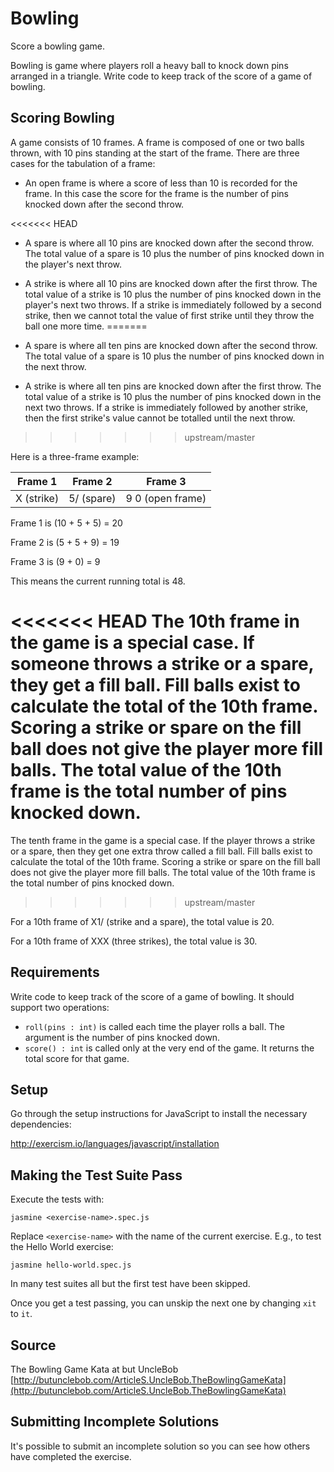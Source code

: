 # Bowling

Score a bowling game.

Bowling is game where players roll a heavy ball to knock down pins
arranged in a triangle. Write code to keep track of the score
of a game of bowling.

## Scoring Bowling

A game consists of 10 frames. A frame is composed of one or two balls thrown, with 10 pins standing at the start of the frame. There are three cases for the tabulation of a frame:

* An open frame is where a score of less than 10 is recorded for the frame. In this case the score for the frame is the number of pins knocked down after the second throw.

<<<<<<< HEAD
* A spare is where all 10 pins are knocked down after the second throw. The total value of a spare is 10 plus the number of pins knocked down in the player's next throw.

* A strike is where all 10 pins are knocked down after the first throw. The total value of a strike is 10 plus the number of pins knocked down in the player's next two throws. If a strike is immediately followed by a second strike, then we cannot total the value of first strike until they throw the ball one more time.
=======
* A spare is where all ten pins are knocked down after the second throw. The total value of a spare is 10 plus the number of pins knocked down in the next throw.

* A strike is where all ten pins are knocked down after the first throw. The total value of a strike is 10 plus the number of pins knocked down in the next two throws. If a strike is immediately followed by another strike, then the first strike's value cannot be totalled until the next throw.
>>>>>>> upstream/master

Here is a three-frame example:

| Frame 1         | Frame 2       | Frame 3                |
| :-------------: |:-------------:| :---------------------:|
| X (strike)      | 5/ (spare)    | 9 0 (open frame)       |

Frame 1 is (10 + 5 + 5) = 20

Frame 2 is (5 + 5 + 9) = 19

Frame 3 is (9 + 0) = 9

This means the current running total is 48.

<<<<<<< HEAD
The 10th frame in the game is a special case. If someone throws a strike or a spare, they get a fill ball. Fill balls exist to calculate the total of the 10th frame. Scoring a strike or spare on the fill ball does not give the player more fill balls. The total value of the 10th frame is the total number of pins knocked down.
=======
The tenth frame in the game is a special case. If the player throws a strike or a spare, then they get one extra throw called a fill ball. Fill balls exist to calculate the total of the 10th frame. Scoring a strike or spare on the fill ball does not give the player more fill balls. The total value of the 10th frame is the total number of pins knocked down.
>>>>>>> upstream/master

For a 10th frame of X1/ (strike and a spare), the total value is 20.

For a 10th frame of XXX (three strikes), the total value is 30.

## Requirements

Write code to keep track of the score of a game of bowling. It should
support two operations:

* `roll(pins : int)` is called each time the player rolls a ball.  The
  argument is the number of pins knocked down.
* `score() : int` is called only at the very end of the game.  It
  returns the total score for that game.

## Setup

Go through the setup instructions for JavaScript to
install the necessary dependencies:

http://exercism.io/languages/javascript/installation

## Making the Test Suite Pass

Execute the tests with:

    jasmine <exercise-name>.spec.js

Replace `<exercise-name>` with the name of the current exercise. E.g., to
test the Hello World exercise:

    jasmine hello-world.spec.js

In many test suites all but the first test have been skipped.

Once you get a test passing, you can unskip the next one by
changing `xit` to `it`.

## Source

The Bowling Game Kata at but UncleBob [http://butunclebob.com/ArticleS.UncleBob.TheBowlingGameKata](http://butunclebob.com/ArticleS.UncleBob.TheBowlingGameKata)

## Submitting Incomplete Solutions
It's possible to submit an incomplete solution so you can see how others have completed the exercise.
